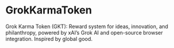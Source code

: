 # GrokKarmaToken
Grok Karma Token (GKT): Reward system for ideas, innovation, and philanthropy, powered by xAI’s Grok AI and open-source browser integration. Inspired by global good.

